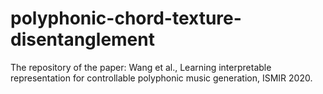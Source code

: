 # polyphonic-chord-texture-disentanglement
The repository of the paper: Wang et al., Learning interpretable representation for controllable polyphonic music generation, ISMIR 2020.
